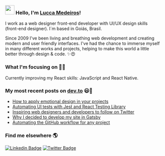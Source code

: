 ### <img src="https://media.giphy.com/media/hvRJCLFzcasrR4ia7z/giphy.gif" width="30px"> Hello, I'm [Lucca Medeiros](https://www.luccameds.com)!

I work as a web designer front-end developer with UI/UX design skills (front-end designer). I´m based in Goiás, Brasil.

Since 2009 I've been living and breathing web development and creating modern and user friendly interfaces. I've had the chance to immerse myself in many different works and projects, helping to make this world a little better through design & code. ✨😍

### What I'm focusing on 👨‍💻

Currently improving my React skills: JavaScript and React Native.<br />

### My most recent posts on [dev.to](https://dev.to/diogorodrigues) 😃🧾
<!-- BLOG-POST-LIST:START -->
- [How to apply emotional design in your projects](https://dev.to/diogorodrigues/how-to-apply-emotional-design-in-your-projects-798)
- [Automating UI tests with Jest and React Testing Library](https://dev.to/diogorodrigues/automating-ui-tests-with-jest-and-react-testing-library-28fb)
- [Inspiring web designers and developers to follow on Twitter](https://dev.to/diogorodrigues/inspiring-web-designers-and-developers-to-follow-on-twitter-2p84)
- [Why I decided to develop my site in Gatsby](https://dev.to/diogorodrigues/why-i-decided-to-develop-my-site-in-gatsby-3poc)
- [Automating the GitHub workflow for any project](https://dev.to/diogorodrigues/automating-the-github-workflow-for-any-project-33kf)
<!-- BLOG-POST-LIST:END -->

### Find me elsewhere 🌎

[![Linkedin Badge](https://img.shields.io/badge/-LinkedIn-blue?style=flat-square&logo=Linkedin&logoColor=white&link=https://www.linkedin.com/in/luccameds/)](https://www.linkedin.com/in/diogorodrigues02/)  [![Twitter Badge](https://img.shields.io/badge/-Twitter-1ca0f1?style=flat-square&labelColor=1ca0f1&logo=twitter&logoColor=white&link=https://twitter.com/luccameds)](https://twitter.com/luccameds)

